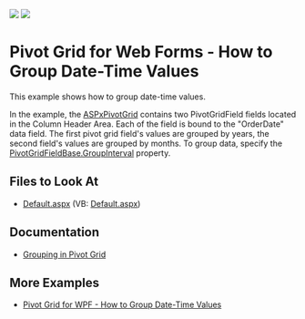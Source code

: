 <!-- default badges list -->
[![](https://img.shields.io/badge/Open_in_DevExpress_Support_Center-FF7200?style=flat-square&logo=DevExpress&logoColor=white)](https://supportcenter.devexpress.com/ticket/details/E1875)
[![](https://img.shields.io/badge/📖_How_to_use_DevExpress_Examples-e9f6fc?style=flat-square)](https://docs.devexpress.com/GeneralInformation/403183)
<!-- default badges end -->
# Pivot Grid for Web Forms - How to Group Date-Time Values

This example shows how to group date-time values.

In the example, the [ASPxPivotGrid](https://docs.devexpress.com/AspNet/DevExpress.Web.ASPxPivotGrid.ASPxPivotGrid) contains two PivotGridField fields located in the Column Header Area. Each of the field is bound to the "OrderDate" data field. The first pivot grid field's values are grouped by years, the second field's values are grouped by months. To group data, specify the [PivotGridFieldBase.GroupInterval](https://docs.devexpress.com/CoreLibraries/DevExpress.XtraPivotGrid.PivotGridFieldBase.GroupInterval) property.


## Files to Look At

- [Default.aspx](./CS/ASPxPivotGrid_GroupDateTimeValues/Default.aspx) (VB: [Default.aspx](./VB/ASPxPivotGrid_GroupDateTimeValues/Default.aspx))

## Documentation

- [Grouping in Pivot Grid](https://docs.devexpress.com/AspNet/7268/components/pivot-grid/data-shaping/grouping)

## More Examples

- [Pivot Grid for WPF - How to Group Date-Time Values](https://github.com/DevExpress-Examples/how-to-group-date-time-values-e2131)

